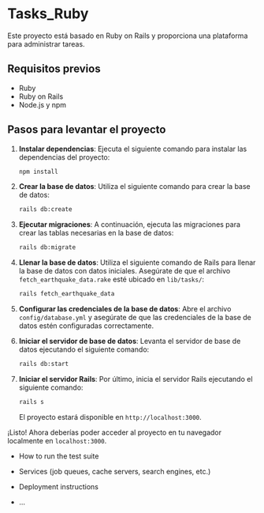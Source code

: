 # Tasks_Ruby

Este proyecto está basado en Ruby on Rails y proporciona una plataforma para administrar tareas.

## Requisitos previos

- Ruby
- Ruby on Rails
- Node.js y npm

## Pasos para levantar el proyecto

1. **Instalar dependencias**: Ejecuta el siguiente comando para instalar las dependencias del proyecto:

    ```bash
    npm install
    ```

2. **Crear la base de datos**: Utiliza el siguiente comando para crear la base de datos:

    ```bash
    rails db:create
    ```

3. **Ejecutar migraciones**: A continuación, ejecuta las migraciones para crear las tablas necesarias en la base de datos:

    ```bash
    rails db:migrate
    ```

4. **Llenar la base de datos**: Utiliza el siguiente comando de Rails para llenar la base de datos con datos iniciales. Asegúrate de que el archivo `fetch_earthquake_data.rake` esté ubicado en `lib/tasks/`:

    ```bash
    rails fetch_earthquake_data
    ```

5. **Configurar las credenciales de la base de datos**: Abre el archivo `config/database.yml` y asegúrate de que las credenciales de la base de datos estén configuradas correctamente.

6. **Iniciar el servidor de base de datos**: Levanta el servidor de base de datos ejecutando el siguiente comando:

    ```bash
    rails db:start
    ```

7. **Iniciar el servidor Rails**: Por último, inicia el servidor Rails ejecutando el siguiente comando:

    ```bash
    rails s
    ```

    El proyecto estará disponible en `http://localhost:3000`.

¡Listo! Ahora deberías poder acceder al proyecto en tu navegador localmente en `localhost:3000`.


* How to run the test suite

* Services (job queues, cache servers, search engines, etc.)

* Deployment instructions

* ...
